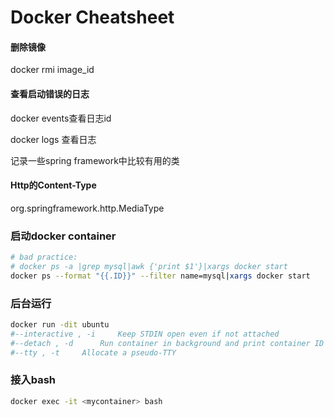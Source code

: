 # Docker Cheatsheet

#### 删除镜像

docker rmi image_id

#### 查看启动错误的日志

docker events查看日志id

docker logs 查看日志

记录一些spring framework中比较有用的类

#### Http的Content-Type

org.springframework.http.MediaType

### 启动docker container

```bash
# bad practice:
# docker ps -a |grep mysql|awk {'print $1'}|xargs docker start
docker ps --format "{{.ID}}" --filter name=mysql|xargs docker start
```
### 后台运行
```bash
docker run -dit ubuntu
#--interactive , -i		Keep STDIN open even if not attached
#--detach , -d		Run container in background and print container ID
#--tty , -t		Allocate a pseudo-TTY
```

### 接入bash  

```bash
docker exec -it <mycontainer> bash
```
